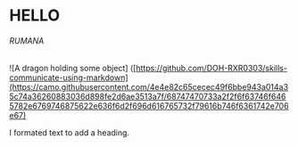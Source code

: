 # HELLO
###### RUMANA
![A dragon holding some object] ([https://github.com/DOH-RXR0303/skills-communicate-using-markdown](https://camo.githubusercontent.com/4e4e82c65cecec49f6bbe943a014a35c74a36260883036d898fe2d6ae3513a7f/68747470733a2f2f6f63746f6465782e6769746875622e636f6d2f696d616765732f79616b746f6361742e706e67)








I formated text to add a heading. 
